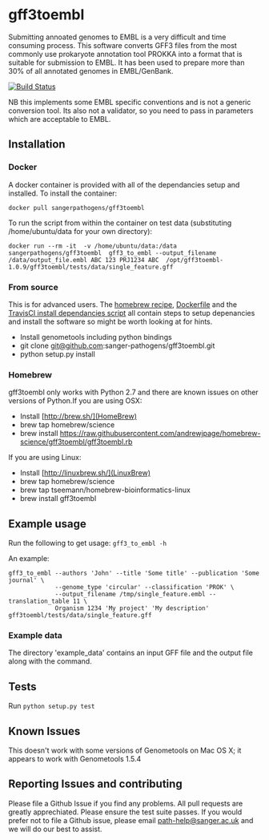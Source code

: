 # gff3toembl
Submitting annoated genomes to EMBL is a very difficult and time consuming process. This software converts GFF3 files from the most commonly use prokaryote annotation tool PROKKA into a format that is suitable for submission to EMBL. It has been used to prepare more than 30% of all annotated genomes in EMBL/GenBank.

[![Build Status](https://travis-ci.org/sanger-pathogens/gff3toembl.svg?branch=master)](https://travis-ci.org/sanger-pathogens/gff3toembl)

NB this implements some EMBL specific conventions and is not a generic conversion tool. Its also not a validator, so you need to pass in parameters which are acceptable to EMBL.

## Installation

### Docker
A docker container is provided with all of the dependancies setup and installed. To install the container:

`docker pull sangerpathogens/gff3toembl`

To run the script from within the container on test data (substituting /home/ubuntu/data for your own directory):

`docker run --rm -it  -v /home/ubuntu/data:/data sangerpathogens/gff3toembl  gff3_to_embl --output_filename /data/output_file.embl ABC 123 PRJ1234 ABC  /opt/gff3toembl-1.0.9/gff3toembl/tests/data/single_feature.gff`

### From source
This is for advanced users. The [homebrew recipe](https://raw.githubusercontent.com/andrewjpage/homebrew-science/gff3toembl/gff3toembl.rb), [Dockerfile](Dockerfile) and the [TravisCI install dependancies script](install_dependencies.sh) all contain steps to setup depenancies and install the software so might be worth looking at for hints.

- Install genometools including python bindings
- git clone git@github.com:sanger-pathogens/gff3toembl.git
- python setup.py install

### Homebrew
gff3toembl only works with Python 2.7 and there are known issues on other versions of Python.If you are using OSX:

- Install [http://brew.sh/](HomeBrew)
- brew tap homebrew/science
- brew install https://raw.githubusercontent.com/andrewjpage/homebrew-science/gff3toembl/gff3toembl.rb

If you are using Linux:

- Install [http://linuxbrew.sh/](LinuxBrew)
- brew tap homebrew/science
- brew tap tseemann/homebrew-bioinformatics-linux
- brew install gff3toembl

## Example usage
Run the following to get usage:
`gff3_to_embl -h`

An example:
```
gff3_to_embl --authors 'John' --title 'Some title' --publication 'Some journal' \
             --genome_type 'circular' --classification 'PROK' \
             --output_filename /tmp/single_feature.embl --translation_table 11 \
             Organism 1234 'My project' 'My description' gff3toembl/tests/data/single_feature.gff
```

### Example data
The directory 'example_data' contains an input GFF file and the output file along with the command.

## Tests
Run `python setup.py test`

## Known Issues
This doesn't work with some versions of Genometools on Mac OS X; it appears to work with Genometools 1.5.4

## Reporting Issues and contributing
Please file a Github Issue if you find any problems. All pull requests are greatly apprechiated. Please ensure the test suite passes.  If you would prefer not to file a Github issue, please email path-help@sanger.ac.uk and we will do our best to assist.



